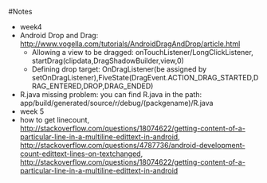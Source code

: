 #Notes
* week4
 * Android Drop and Drag: http://www.vogella.com/tutorials/AndroidDragAndDrop/article.html
   * Allowing a view to be dragged: onTouchListener/LongClickListener, startDrag(clipdata,DragShadowBuilder,view,0)
    * Defining drop target: OnDragListener(be assigned by setOnDragListener),FiveState(DragEvent.ACTION_DRAG_STARTED,DRAG_ENTERED,DROP,DRAG_ENDED)
 * R.java missing problem: you can find R.java in the path: app/build/generated/source/r/debug/(packgename)/R.java
* week 5
 * how to get linecount, http://stackoverflow.com/questions/18074622/getting-content-of-a-particular-line-in-a-multiline-edittext-in-android, http://stackoverflow.com/questions/4787736/android-development-count-edittext-lines-on-textchanged, http://stackoverflow.com/questions/18074622/getting-content-of-a-particular-line-in-a-multiline-edittext-in-android
 
